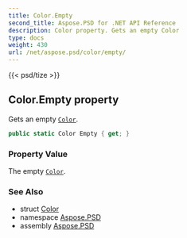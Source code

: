 ```yaml
---
title: Color.Empty
second_title: Aspose.PSD for .NET API Reference
description: Color property. Gets an empty Color
type: docs
weight: 430
url: /net/aspose.psd/color/empty/
---
```

{{< psd/tize >}}
## Color.Empty property

Gets an empty [`Color`](../).

```csharp
public static Color Empty { get; }
```

### Property Value

The empty [`Color`](../).

### See Also

* struct [Color](../)
* namespace [Aspose.PSD](../../../aspose.psd/)
* assembly [Aspose.PSD](../../../)


